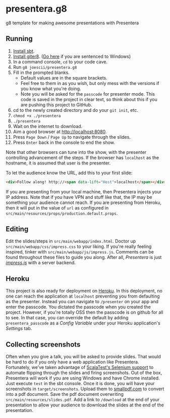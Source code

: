 presentera.g8
=============

g8 template for making awesome presentations with Presentera

## Running
1. [Install sbt](http://www.scala-sbt.org/release/tutorial/Setup.html).
2. [Install giter8](https://github.com/n8han/giter8#installation).  ([Go here](https://github.com/n8han/conscript#linux-mac-windows) if you are sentenced to Windows)
3. In a command console, `cd` to your code cave.
4. Run `g8 joescii/presentera.g8`
5. Fill in the prompted blanks. 
    * Default values are in the square brackets. 
    * Feel free to them in as you wish, but only mess with the versions if you know what you're doing.
    * Note you will be asked for the `passcode` for presenter mode.  This code is saved in the project in clear text, so think about this if you are pushing this project to GitHub.
6. cd to the newly created directory and do your `git init`, etc.
7. `chmod +x ./presentera`
8. `./presentera`
9. Wait on the internet to download.
10. Aim a good browser at [http://localhost:8080](http://localhost:8080).
11. Press `Page Down` / `Page Up` to navigate through the slides.
12. Press `Enter` back in the console to end the show.

Note that other browsers can tune into the show, with the presenter controlling advancement of the steps.
If the browser has `localhost` as the hostname, it is assumed that user is the presenter.

To let the audience know the URL, add this to your first slide:

```html
<div>Follow along! http://<span data-lift="Host">localhost</span></div>
```

If you are presenting from your local machine, then Presentera injects your IP address.
Note that if you have VPN and stuff like that, the IP may be something your audience cannot reach.
If you are presenting from Heroku, then it will put in the value of `url` as configured in `src/main/resources/props/production.default.props`.

## Editing
Edit the slides/steps in `src/main/webapp/index.html`.
Doctor up `src/main/webapp/css/impress.css` to your liking.
If you're really feeling inspired, tinker with `src/main/webapp/js/impress.js`.
Comments can be found throughout these files to guide you along.
After all, _Presentera_ is just [_impress.js_](https://github.com/bartaz/impress.js/) with a server backend.

## Heroku
This project is also ready for deployment on [Heroku](https://heroku.com/).
In this deployment, no one can reach the application at `localhost` preventing you from defaulting as the presenter.
Instead you can navigate to `/presenter` on your app and enter the passcode.
You dictated the passcode when you created the project.
However, if you're totally OSS then the passcode is on github for all to see.
In that case, you can override the default by adding `presentera_passcode` as a _Config Variable_ under your Heroku application's _Settings_ tab.

## Collecting screenshots
Often when you give a talk, you will be asked to provide slides.
That would be hard to do if you only have a web application like Presentera.
Fortunately, we've taken advantage of [ScalaTest's Selenium support](http://scalatest.org/user_guide/using_selenium) to automate flipping through the slides and firing screenshots.
Out of the box, Presentera will work if you are using Windows and have Chrome installed.
Just execute `test` in the sbt console.
Once it is done, you will have your screenshots in `target/screenshots`.
Upload them to [smallpdf.com](http://smallpdf.com/jpg-to-pdf) to convert into a pdf document.
Save the pdf document overwriting `src/main/resources/slides.pdf`.
Add a link to `/download` at the end of your presentation to allow your audience to download the slides at the end of the presentation.
